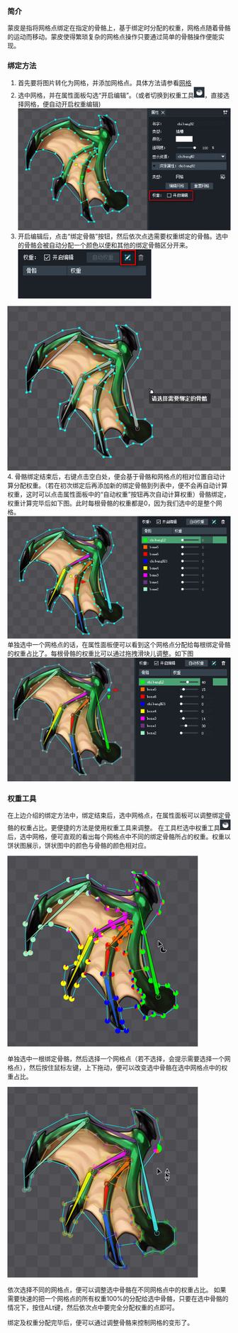 ### 简介
蒙皮是指将网格点绑定在指定的骨骼上，基于绑定时分配的权重，网格点随着骨骼的运动而移动。蒙皮使得繁琐复杂的网格点操作只要通过简单的骨骼操作便能实现。

### 绑定方法

1. 首先要将图片转化为网格，并添加网格点。具体方法请参看[网格](../../../../DB/dbPro/advancedFeatures/grid/)
2. 选中网格，并在属性面板勾选“开启编辑”。（或者切换到权重工具![](5732eaaaed970.png)，直接选择网格，便自动开启权重编辑)
![](5732eaaac19af.png)
3. 开启编辑后，点击“绑定骨骼”按钮，然后依次点选需要权重绑定的骨骼。选中的骨骼会被自动分配一个颜色以便和其他的绑定骨骼区分开来。
![](5732eaaa853d9.png)

![](5732eaab2554a.png)
4. 骨骼绑定结束后，右键点击空白处，便会基于骨骼和网格点的相对位置自动计算分配权重。（若在初次绑定后再添加新的绑定骨骼到列表中，便不会再自动计算权重，这时可以点击属性面板中的“自动权重”按钮再次自动计算权重）骨骼绑定，权重计算完毕后如下图。此时每根骨骼的权重都是0，因为我们选中的是整个网格。
![](5732eaaa9e514.png)
单独选中一个网格点的话，在属性面板便可以看到这个网格点分配给每根绑定骨骼的权重占比了。每根骨骼的权重比可以通过拖拽滑块儿调整。如下图
![](5732eaaab3b2a.png)

### 权重工具
在上边介绍的绑定方法中，绑定结束后，选中网格点，在属性面板可以调整绑定骨骼的权重占比。更便捷的方法是使用权重工具来调整。
在工具栏选中权重工具![](5732eaaaed970.png)后，选中网格，便可直观的看出每个网格点中不同的绑定骨骼所占的权重。权重以饼状图展示，饼状图中的颜色与骨骼的颜色相对应。

![](5732eaab0a297.png)

单独选中一根绑定骨骼，然后选择一个网格点（若不选择，会提示需要选择一个网格点），然后按住鼠标左键，上下拖动，便可以改变选中骨骼在选中网格点中的权重占比。

![](5732eaaae3d8f.png)

依次选择不同的网格点，便可以调整选中骨骼在不同网格点中的权重占比。
如果需要快速的把一个网格点的所有权重100%的分配给选中骨骼，只要在选中骨骼的情况下，按住ALt键，然后依次点中要完全分配权重的点即可。

绑定及权重分配完毕后，便可以通过调整骨骼来控制网格的变形了。
